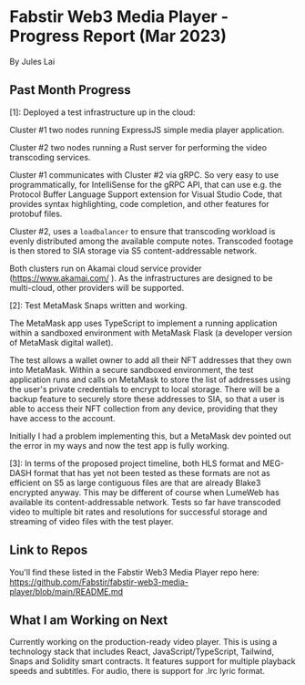 
# Fabstir Web3 Media Player - Progress Report (Mar 2023)
By Jules Lai

## Past Month Progress

[1]: Deployed a test infrastructure up in the cloud:

Cluster #1 two nodes running ExpressJS simple media player application.

Cluster #2 two nodes running a Rust server for performing the video transcoding services.

Cluster #1 communicates with Cluster #2 via gRPC. So very easy to use programmatically, for IntelliSense for the gRPC API, that can use e.g. the Protocol Buffer Language Support extension for Visual Studio Code, that provides syntax highlighting, code completion, and other features for protobuf files.

Cluster #2, uses a `loadbalancer` to ensure that transcoding workload is evenly distributed among the available compute notes. Transcoded footage is then stored to SIA storage via S5 content-addressable network.

Both clusters run on Akamai cloud service provider (https://www.akamai.com/ ). As the infrastructures are designed to be multi-cloud, other providers will be supported.

[2]: Test MetaMask Snaps written and working.

The MetaMask app uses TypeScript to implement a running application within a sandboxed environment with MetaMask Flask (a developer version of MetaMask digital wallet).

The test allows a wallet owner to add all their NFT addresses that they own into MetaMask. Within a secure sandboxed environment, the test application runs and calls on MetaMask to store the list of addresses using the user's private credentials to encrypt to local storage. There will be a backup feature to securely store these addresses to SIA, so that a user is able to access their NFT collection from any device, providing that they have access to the account.

Initially I had a problem implementing this, but a MetaMask dev pointed out the error in my ways and now the test app is fully working.

[3]: In terms of the proposed project timeline, both HLS format and MEG-DASH format that has yet not been tested as these formats are not as efficient on S5 as large contiguous files are that are already Blake3 encrypted anyway. This may be different of course when LumeWeb has available its content-addressable network. Tests so far have transcoded video to multiple bit rates and resolutions for successful storage and streaming of video files with the test player.

## Link to Repos

You'll find these listed in the Fabstir Web3 Media Player repo here: https://github.com/Fabstir/fabstir-web3-media-player/blob/main/README.md

## What I am Working on Next

Currently working on the production-ready video player. This is using a technology stack that includes React, JavaScript/TypeScript, Tailwind, Snaps and Solidity smart contracts. It features support for multiple playback speeds and subtitles. For audio, there is support for .lrc lyric format.
